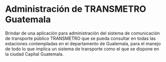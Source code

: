 <h1>
Administración de TRANSMETRO Guatemala
</h1>

Brindar de una aplicación para administración del sistema de comunicación de transporte público TRANSMETRO que se pueda consultar en todas las estaciones contempladas en el departamento de Guatemala, para el manejo de todo lo que implica un sistema de transporte como el que se dispone en la ciudad Capital Guatemala.

